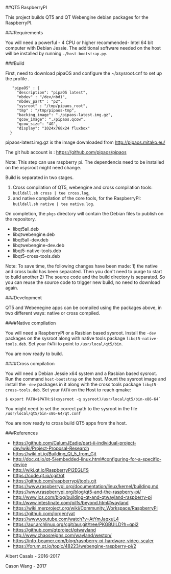 ##QT5 RaspberryPI

This project builds QT5 and QT Webengine debian packages for the RaspberryPI.

###Requirements

You will need a powerful - 4 CPU or higher recommended-  Intel 64 bit computer with Debian Jessie.
The additional software needed on the host will be installed by running `./host-bootstrap.py`.

###Build

First, need to download pipaOS and configure the ~/xsysroot.cnf to set up the profile .
 
 
```
   "pipaOS" : {
     "description": "pipaOS latest",
     "nbdev" : "/dev/nbd1",
     "nbdev_part" : "p2",
     "sysroot" : "/tmp/pipaos_root",
     "tmp" : "/tmp/pipaos-tmp",
     "backing_image": "./pipaos-latest.img.gz",
     "qcow_image": "./pipaos.qcow",
     "qcow_size": "4G",
     "display": "1024x768x24 fluxbox"
  }

```

pipaos-latest.img.gz is the image downloaded from  http://pipaos.mitako.eu/

The git hub account is : https://github.com/pipaos/pipaos

Note: This step can use raspberry pi. The dependencis need to be installed on the xsysroot might need change.


Build is separated in two stages.

1) Cross compilation of QT5, webengine and cross compilation tools: `buildall.sh cross | tee cross.log`,
2) and native compilation of the core tools, for the RaspberryPI: `buildall.sh native | tee native.log`.

On completion, the `pkgs` directory will contain the Debian files to publish on the repository.

 * libqt5all.deb
 * libqtwebengine.deb
 * libqt5all-dev.deb
 * libqtwebengine-dev.deb
 * libqt5-native-tools.deb
 * libqt5-cross-tools.deb

Note:
   To save time, the following changes have been made:
    1) the native and cross build has been separated. Then you don't need to purge to start to build another 
    2) The source code and the build directory is separated. So you can reuse the source code to trigger new build, no need to download again.
     
###Development

QT5 and Webenegine apps can be compiled using the packages above, in two different ways: native or cross compiled.

####Native compilation

You will need a RaspberryPI or a Rasbian based sysroot. Install the `-dev` packages on the sysroot along
with native tools package `libqt5-native-tools.deb`. Set your `PATH` to point to `/usr/local/qt5/bin`. 

You are now ready to build.

####Cross compilation

You will need a Debian Jessie x64 system and a Rasbian based sysroot. Run the command `host-bootstrap` on the host.
Mount the sysroot image and install the `-dev` packages in it along with the cross tools package `libqt5-cross-tools.deb`.
Set your `PATH` on the Host to reach qmake:

```
$ export PATH=$PATH:$(xsysroot -q sysroot)/usr/local/qt5/bin-x86-64`
```


You might need to set the correct path to the sysroot in the file `/usr/local/qt5/bin-x86-64/qt.conf`

You are now ready to cross build QT5 apps from the host.


###References

 * https://github.com/CalumJEadie/part-ii-individual-project-dev/wiki/Project-Proposal-Research
 * https://wiki.qt.io/Building_Qt_5_from_Git
 * http://doc.qt.io/qt-5/embedded-linux.html#configuring-for-a-specific-device
 * http://wiki.qt.io/RaspberryPi2EGLFS
 * https://code.qt.io/cgit/qt
 * https://github.com/raspberrypi/tools.git
 * https://www.raspberrypi.org/documentation/linux/kernel/building.md
 * https://www.raspberrypi.org/blog/qt5-and-the-raspberry-pi/
 * http://www.ics.com/blog/building-qt-and-qtwayland-raspberry-pi
 * http://www.intestinate.com/pilfs/beyond.html#wayland
 * https://wiki.merproject.org/wiki/Community_Workspace/RaspberryPi
 * https://github.com/jorgen/yat
 * https://www.youtube.com/watch?v=AtYmJaqxuL4
 * https://aur.archlinux.org/cgit/aur.git/tree/PKGBUILD?h=qpi2
 * https://github.com/qtproject/qtwayland
 * http://www.chaosreigns.com/wayland/weston/
 * https://info-beamer.com/blog/raspberry-pi-hardware-video-scaler
 * https://forum.qt.io/topic/48223/webengine-raspberry-pi/2

Albert Casals - 2016-2017

Cason Wang - 2017 

